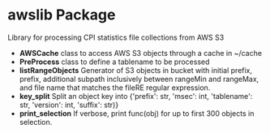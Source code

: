# awslib Package

Library for processing CPI statistics file collections from AWS S3
- **AWSCache** class to access AWS S3 objects through a cache in ~/cache
- **PreProcess** class to define a tablename to be processed
- **listRangeObjects** Generator of S3 objects in bucket with initial prefix, prefix,
    additional subpath inclusively between rangeMin and rangeMax, and file name
    that matches the fileRE regular expression.
- **key_split** Split an object key into
    {'prefix': str, 'msec': int, 'tablename': str, 'version': int, 'suffix': str)}
- **print_selection** If verbose, print func(obj) for up to first 300 objects in selection.
